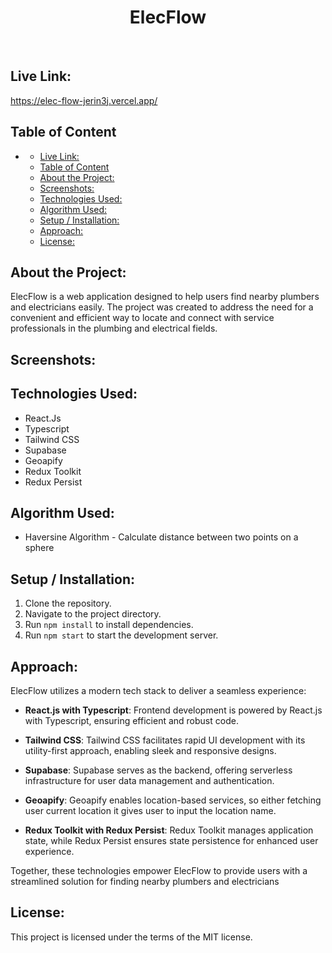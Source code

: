# 
<h1 align="center"> ElecFlow </h1> <br>
<p align="center">
  <a href="#">
    <Logo/>
  </a>
</p>

## Live Link: 
https://elec-flow-jerin3j.vercel.app/

 ## Table of Content
- [](#)
  - [Live Link:](#live-link)
  - [Table of Content](#table-of-content)
  - [About the Project:](#about-the-project)
  - [Screenshots:](#screenshots)
  - [Technologies Used:](#technologies-used)
  - [Algorithm Used:](#algorithm-used)
  - [Setup / Installation:](#setup--installation)
  - [Approach:](#approach)
  - [License:](#license)

## About the Project:
ElecFlow is a web application designed to help users find nearby plumbers and electricians easily. The project was created to address the need for a convenient and efficient way to locate and connect with service professionals in the plumbing and electrical fields.

## Screenshots:


## Technologies Used:
- React.Js
- Typescript
- Tailwind CSS
- Supabase
- Geoapify
- Redux Toolkit
- Redux Persist

## Algorithm Used:

  - Haversine Algorithm - Calculate distance between two points on a sphere

## Setup / Installation:
1. Clone the repository.
2. Navigate to the project directory.
3. Run `npm install` to install dependencies.
4. Run `npm start` to start the development server.

## Approach:
ElecFlow utilizes a modern tech stack to deliver a seamless experience:

- **React.js with Typescript**: Frontend development is powered by React.js with Typescript, ensuring efficient and robust code.

- **Tailwind CSS**: Tailwind CSS facilitates rapid UI development with its utility-first approach, enabling sleek and responsive designs.

- **Supabase**: Supabase serves as the backend, offering serverless infrastructure for user data management and authentication.

- **Geoapify**: Geoapify enables location-based services, so either fetching user current location it gives user to input the location name.

- **Redux Toolkit with Redux Persist**: Redux Toolkit manages application state, while Redux Persist ensures state persistence for enhanced user experience.

Together, these technologies empower ElecFlow to provide users with a streamlined solution for finding nearby plumbers and electricians


## License:
This project is licensed under the terms of the MIT license.

